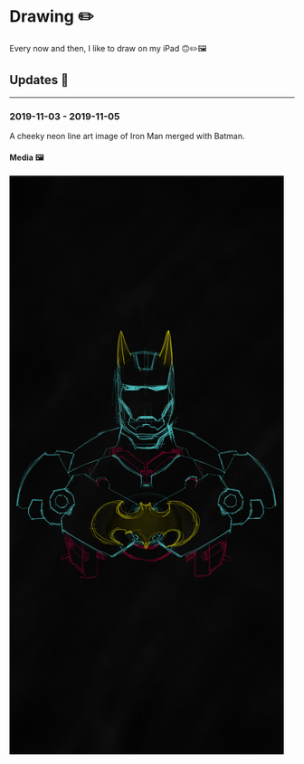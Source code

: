 # Drawing ✏️

Every now and then, I like to draw on my iPad 🙃✏️🖼

## Updates 🔼

---

### 2019-11-03 - 2019-11-05

A cheeky neon line art image of Iron Man merged with Batman.

#### Media 🖼

![Daring of Iron Man merged with Batman](../assets/drawing-iron-man-batman.png)
